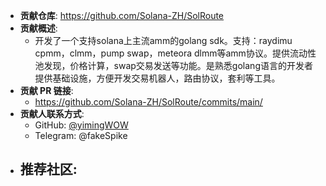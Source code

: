 - **贡献仓库**: https://github.com/Solana-ZH/SolRoute
- **贡献概述**:
  - 开发了一个支持solana上主流amm的golang sdk。支持：raydimu cpmm，clmm，pump swap，meteora dlmm等amm协议。提供流动性池发现，价格计算，swap交易发送等功能。是熟悉golang语言的开发者提供基础设施，方便开发交易机器人，路由协议，套利等工具。
- **贡献 PR 链接**:
  - https://github.com/Solana-ZH/SolRoute/commits/main/
- **贡献人联系方式**:
  - GitHub: [@yimingWOW](https://github.com/yimingWOW)
  - Telegram: @fakeSpike
- **推荐社区**:
  - 

